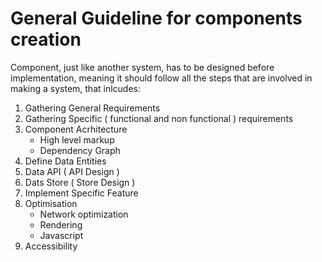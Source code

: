 # General Guideline for components creation

Component, just like another system, has to be designed before implementation, meaning it should follow all the steps that are involved in making a system, that inlcudes:
1. Gathering General Requirements
2. Gathering Specific ( functional and non functional ) requirements
3. Component Acrhitecture
   - High level markup
   - Dependency Graph
4. Define Data Entities
5. Data API ( API Design )
6. Dats Store ( Store Design )
7. Implement Specific Feature
8. Optimisation
   - Network optimization
   - Rendering
   - Javascript
9. Accessibility